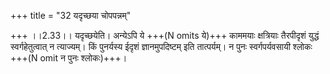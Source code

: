 +++
title = "32 यदृच्छया चोपपन्नम्"

+++
।।2.33।। यदृच्छयेति। अन्येऽपि ये +++(N omits ये)+++ काममयाः क्षत्रियाः
तैरपीदृशं युद्धं स्वर्गहेतुत्वात् न त्याज्यम्। किं पुनर्यस्य ईदृशं
ज्ञानमुपदिष्टम् इति तात्पर्यम्। न पुनः स्वर्गपर्यवसायी श्लोकः +++(N omit न
पुनः श्लोकः)+++।  
